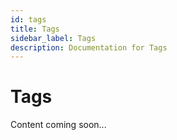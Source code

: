 ```yaml
---
id: tags
title: Tags
sidebar_label: Tags
description: Documentation for Tags
---
```


# Tags

Content coming soon...
